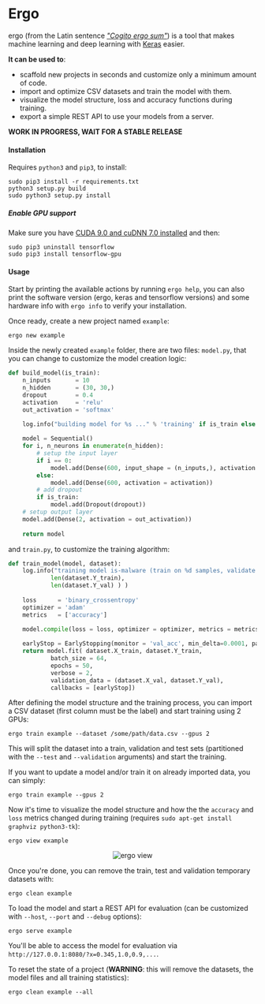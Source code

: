 # Ergo

ergo (from the Latin sentence *["Cogito ergo sum"](https://en.wikipedia.org/wiki/Cogito,_ergo_sum)*) is a tool that makes machine learning and deep learning with [Keras](https://keras.io/) easier. 

**It can be used to**: 

* scaffold new projects in seconds and customize only a minimum amount of code.
* import and optimize CSV datasets and train the model with them.
* visualize the model structure, loss and accuracy functions during training.
* export a simple REST API to use your models from a server.

**WORK IN PROGRESS, WAIT FOR A STABLE RELEASE**

#### Installation

Requires `python3` and `pip3`, to install:

    sudo pip3 install -r requirements.txt
    python3 setup.py build
    sudo python3 setup.py install

##### Enable GPU support

Make sure you have [CUDA 9.0 and cuDNN 7.0 installed](https://medium.com/@zhanwenchen/install-cuda-and-cudnn-for-tensorflow-gpu-on-ubuntu-79306e4ac04e) and then:

    sudo pip3 uninstall tensorflow
    sudo pip3 install tensorflow-gpu

#### Usage

Start by printing the available actions by running `ergo help`, you can also print the software version (ergo, keras 
and tensorflow versions) and some hardware info with `ergo info` to verify your installation. 

Once ready, create a new project named `example`:

    ergo new example

Inside the newly created `example` folder, there are two files: `model.py`, that you can change to customize the model 
creation logic:

```python
def build_model(is_train):  
    n_inputs       = 10
    n_hidden       = (30, 30,)
    dropout        = 0.4
    activation     = 'relu'
    out_activation = 'softmax'
  
    log.info("building model for %s ..." % 'training' if is_train else 'evaluation')

    model = Sequential()
    for i, n_neurons in enumerate(n_hidden):
        # setup the input layer
        if i == 0:
            model.add(Dense(600, input_shape = (n_inputs,), activation = activation))
        else:
            model.add(Dense(600, activation = activation))
        # add dropout
        if is_train:
            model.add(Dropout(dropout))
    # setup output layer
    model.add(Dense(2, activation = out_activation))
    
    return model
```

and `train.py`, to customize the training algorithm:

```python
def train_model(model, dataset):
    log.info("training model is-malware (train on %d samples, validate on %d) ..." % ( \
            len(dataset.Y_train), 
            len(dataset.Y_val) ) )
    
    loss      = 'binary_crossentropy'
    optimizer = 'adam'
    metrics   = ['accuracy']
    
    model.compile(loss = loss, optimizer = optimizer, metrics = metrics)

    earlyStop = EarlyStopping(monitor = 'val_acc', min_delta=0.0001, patience = 5, mode = 'auto')
    return model.fit( dataset.X_train, dataset.Y_train,
            batch_size = 64,
            epochs = 50,
            verbose = 2,
            validation_data = (dataset.X_val, dataset.Y_val),
            callbacks = [earlyStop])
```

After defining the model structure and the training process, you can import a CSV dataset (first column must be the label) and start training using 2 GPUs:

    ergo train example --dataset /some/path/data.csv --gpus 2

This will split the dataset into a train, validation and test sets (partitioned with the `--test` and `--validation` arguments) and start the training.

If you want to update a model and/or train it on already imported data, you can simply:

    ergo train example --gpus 2

Now it's time to visualize the model structure and how the the `accuracy` and `loss` metrics changed during training (requires `sudo apt-get install graphviz python3-tk`):
    
    ergo view example

<p align="center">
  <img alt="ergo view" src="https://raw.githubusercontent.com/evilsocket/ergo/master/docs/view.png"/>
</p>


Once you're done, you can remove the train, test and validation temporary datasets with:

    ergo clean example

To load the model and start a REST API for evaluation (can be customized with `--host`, `--port` and `--debug` options): 

    ergo serve example

You'll be able to access the model for evaluation via `http://127.0.0.1:8080/?x=0.345,1.0,0.9,...`.

To reset the state of a project (**WARNING**: this will remove the datasets, the model files and all training statistics):

    ergo clean example --all
